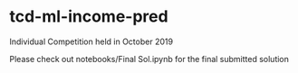 # tcd-ml-income-pred
Individual Competition held in October 2019

Please check out notebooks/Final Sol.ipynb for the final submitted solution
